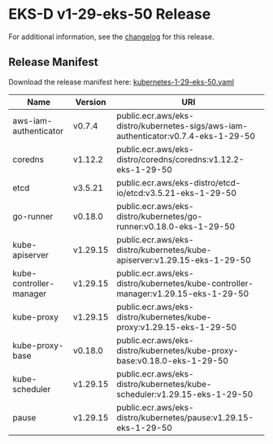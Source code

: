 # EKS-D v1-29-eks-50 Release

For additional information, see the [changelog](CHANGELOG-v1-29-eks-50.md) for this release.

## Release Manifest

Download the release manifest here: [kubernetes-1-29-eks-50.yaml](https://distro.eks.amazonaws.com/kubernetes-1-29/kubernetes-1-29-eks-50.yaml)

| Name | Version | URI |
|------|---------|-----|
| aws-iam-authenticator | v0.7.4 | public.ecr.aws/eks-distro/kubernetes-sigs/aws-iam-authenticator:v0.7.4-eks-1-29-50 |
| coredns | v1.12.2 | public.ecr.aws/eks-distro/coredns/coredns:v1.12.2-eks-1-29-50 |
| etcd | v3.5.21 | public.ecr.aws/eks-distro/etcd-io/etcd:v3.5.21-eks-1-29-50 |
| go-runner | v0.18.0 | public.ecr.aws/eks-distro/kubernetes/go-runner:v0.18.0-eks-1-29-50 |
| kube-apiserver | v1.29.15 | public.ecr.aws/eks-distro/kubernetes/kube-apiserver:v1.29.15-eks-1-29-50 |
| kube-controller-manager | v1.29.15 | public.ecr.aws/eks-distro/kubernetes/kube-controller-manager:v1.29.15-eks-1-29-50 |
| kube-proxy | v1.29.15 | public.ecr.aws/eks-distro/kubernetes/kube-proxy:v1.29.15-eks-1-29-50 |
| kube-proxy-base | v0.18.0 | public.ecr.aws/eks-distro/kubernetes/kube-proxy-base:v0.18.0-eks-1-29-50 |
| kube-scheduler | v1.29.15 | public.ecr.aws/eks-distro/kubernetes/kube-scheduler:v1.29.15-eks-1-29-50 |
| pause | v1.29.15 | public.ecr.aws/eks-distro/kubernetes/pause:v1.29.15-eks-1-29-50 |
